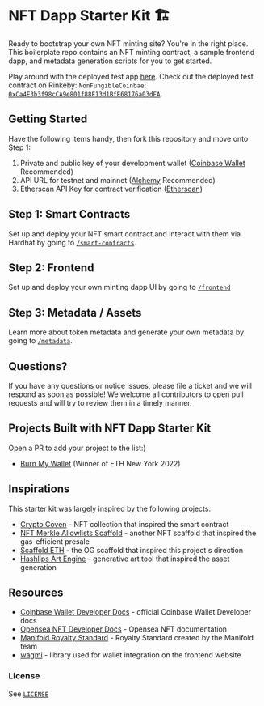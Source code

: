 # NFT Dapp Starter Kit 🏗️

Ready to bootstrap your own NFT minting site? You're in the right place. This boilerplate repo contains an NFT minting contract, a sample frontend dapp, and metadata generation scripts for you to get started.

Play around with the deployed test app [here](https://nonfungiblecoinbaes.vercel.app/). Check out the deployed test contract on Rinkeby: `NonFungibleCoinbae`: [`0xCa4E3b3f98cCA9e801f88F13d1BfE68176a03dFA`](https://rinkeby.etherscan.io/address/0xCa4E3b3f98cCA9e801f88F13d1BfE68176a03dFA).

## Getting Started

Have the following items handy, then fork this repository and move onto Step 1:

1. Private and public key of your development wallet ([Coinbase Wallet](https://chrome.google.com/webstore/detail/coinbase-wallet-extension/hnfanknocfeofbddgcijnmhnfnkdnaad?hl=en) Recommended)
2. API URL for testnet and mainnet ([Alchemy](https://dashboard.alchemyapi.io/) Recommended)
3. Etherscan API Key for contract verification ([Etherscan](https://etherscan.io/))

## Step 1: Smart Contracts

Set up and deploy your NFT smart contract and interact with them via Hardhat by going to [`/smart-contracts`](smart-contracts).

## Step 2: Frontend

Set up and deploy your own minting dapp UI by going to [`/frontend`](frontend)

## Step 3: Metadata / Assets

Learn more about token metadata and generate your own metadata by going to [`/metadata`](metadata).

## Questions?

If you have any questions or notice issues, please file a ticket and we will respond as soon as possible! We welcome all contributors to open pull requests and will try to review them in a timely manner.

## Projects Built with NFT Dapp Starter Kit

Open a PR to add your project to the list:)

- [Burn My Wallet](https://burnmywallet.com/#) (Winner of ETH New York 2022)

## Inspirations

This starter kit was largely inspired by the following projects:

- [Crypto Coven](https://www.cryptocoven.xyz/) - NFT collection that inspired the smart contract
- [NFT Merkle Allowlists Scaffold](https://github.com/straightupjac/nft-merkle-allowlist-scaffold) - another NFT scaffold that inspired the gas-efficient presale
- [Scaffold ETH](https://github.com/scaffold-eth/scaffold-eth) - the OG scaffold that inspired this project's direction
- [Hashlips Art Engine](https://github.com/HashLips/hashlips_art_engine) - generative art tool that inspired the asset generation

## Resources

- [Coinbase Wallet Developer Docs](https://docs.cloud.coinbase.com/wallet-sdk/docs) - official Coinbase Wallet Developer docs
- [Opensea NFT Developer Docs](https://docs.opensea.io/) - Opensea NFT documentation
- [Manifold Royalty Standard](https://manifoldxyz.substack.com/p/royaltyregistryxyz?s=r) - Royalty Standard created by the Manifold team
- [wagmi](https://github.com/tmm/wagmi) - library used for wallet integration on the frontend website

### License

See [`LICENSE`](/LICENSE)
